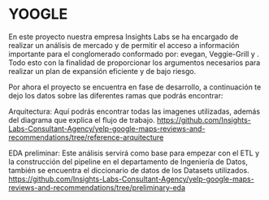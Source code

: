 # YOOGLE 

En este proyecto nuestra empresa Insights Labs se ha encargado de realizar un análisis de mercado y de permitir el acceso a información importante para el conglomerado conformado por: evegan, Veggie-Grill y    . Todo esto con la finalidad de proporcionar los argumentos necesarios para realizar un plan de expansión eficiente y de bajo riesgo.

Por ahora el proyecto se encuentra en fase de desarrollo, a continuación te dejo los datos sobre las diferentes ramas que podrás encontrar:

Arquitectura: Aquí podrás encontrar todas las imagenes utilizadas, además del diagrama que explica el flujo de trabajo.
https://github.com/Insights-Labs-Consultant-Agency/yelp-google-maps-reviews-and-recommendations/tree/reference-arquitecture

EDA preliminar: Este análisis servirá como base para empezar con el ETL y la construcción del pipeline en el departamento de Ingeniería de Datos, también se encuentra el diccionario de datos de los Datasets utilizados.
https://github.com/Insights-Labs-Consultant-Agency/yelp-google-maps-reviews-and-recommendations/tree/preliminary-eda
